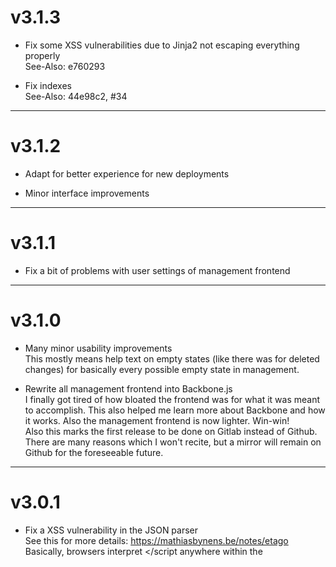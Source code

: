 v3.1.3
======

 - Fix some XSS vulnerabilities due to Jinja2 not escaping everything properly  
    See-Also: e760293

 - Fix indexes  
    See-Also: 44e98c2, #34

------

v3.1.2
======

 - Adapt for better experience for new deployments

 - Minor interface improvements

------

v3.1.1
======

 - Fix a bit of problems with user settings of management frontend

------

v3.1.0
======

 - Many minor usability improvements  
    This mostly means help text on empty states (like there was for deleted
    changes) for basically every possible empty state in management.

 - Rewrite all management frontend into Backbone.js  
    I finally got tired of how bloated the frontend was for what it was meant
    to accomplish. This also helped me learn more about Backbone and how it
    works. Also the management frontend is now lighter. Win-win!  
    Also this marks the first release to be done on Gitlab instead of Github.
    There are many reasons which I won't recite, but a mirror will remain on
    Github for the foreseeable future.

------

v3.0.1
======

 - Fix a XSS vulnerability in the JSON parser  
    See this for more details: https://mathiasbynens.be/notes/etago
    Basically, browsers interpret </script anywhere within the <script> content,
    therefore a malicious party could exploit the data passing used in this
    version, since the json module doesn't escape braces. SimpleJSON does, so
    I switched to that.

------

v3.0.0
======

 - Major management frontend rewrite  
    Here I went and basically threw everything away and recreated it from
    scratch! Now the backend is not managed by React Router anymore and that
    helps to get rid of some bloat.  
    This took a lot of time to do, and more can be seen in PR 32.

 - Introduce a public API  
    Now all that can have read access to the website can get the data in a
    structured JSON format as well! It's not yet documented, however you can
    take a look at the code.  
    The same API is used by the management frontend (which requires admin auth).

 - A lot of codebase cleanup and bug fixes  
    (including, but not limited to, finally fixing the ISO8601 validation)

------

v2.0.3
======

 - Mostly minor frontend improvements

------

v2.0.2
======

 - Fix underscores not being accepted as valid URI parts (#29)

 - Other minor improvements

------

v2.0.1
======

 - Fix dates not being saved when editing

 - Fix date rendering

 - Minor interface improvements

------

v2.0.0
======

 - Management frontend rewrite (into React)

 - Enable frontend CI testing

 - Rewrite everything from Flask to webapp2

 - Abandon custom auth system and instead rely on Google accounts

------

v1.1.4
======

 - Add button to purge old changes

 - Fix date handling with bad input

------

v1.1.3
======

 - Bunch of frontend and localization updates

 - Fix multi mode

------

v1.1.2
======

 - Add multi mode

------

v1.1.1
======

 - Fix change creation (#20)

------

v1.1.0
======

 - Add password changing interface

 - Add one-time-setup

 - Add user creation interface

------

v1.0.4
======

 - Add RSS feeds for changes

 - Add filtering by class

------

v1.0.3
======

 - Minor interface improvements

------

v1.0.2
======

 - Minor interface improvements

------

v1.0.1
======

 - Minor interface improvements

------

v1.0.0
======

 - Initial release
